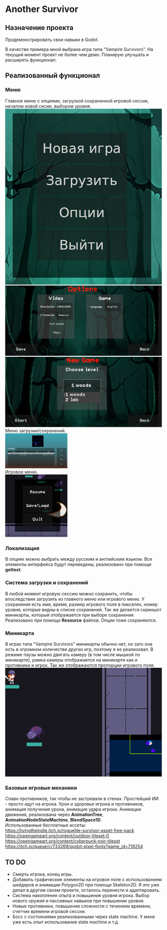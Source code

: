 # Another Survivor
## Назначение проекта
Продемонстрировать свои навыки в Godot.<br/>

В качестве примера мной выбрана игра типа "Vampire Survivors". На текущий момент проект не более чем демо. Планирую улучшать и расширять функционал.
## Реализованный функционал
### Меню
Главное меню с опциями, загрузкой сохраненной игровой сессии, началом новой сесии, выбором уровня.<br/>
<picture>
 <img hight="200px" src="https://github.com/KonstantinZsky/Another-Survivor/blob/main/Readme%20pics/main_menu.png" alt="qr"/>
</picture>
<picture>
 <img hight="200px" src="https://github.com/KonstantinZsky/Another-Survivor/blob/main/Readme%20pics/options_menu.png" alt="qr"/>
</picture>
<picture>
 <img hight="200px" src="https://github.com/KonstantinZsky/Another-Survivor/blob/main/Readme%20pics/level_menu.png" alt="qr"/>
</picture><br/>
Меню загрузки/сохранений.<br/>
<picture>
 <img width="200px" src="https://github.com/KonstantinZsky/Another-Survivor/blob/main/Readme%20pics/save_menu.png" alt="qr"/>
</picture><br/>
Игровое меню.<br/>
<picture>
 <img width="200px" src="https://github.com/KonstantinZsky/Another-Survivor/blob/main/Readme%20pics/game_menu.png" alt="qr"/>
</picture>
### Локализация
В опциях можно выбрать между русским и английским языком. Все элементы интерфейса будут переведены, реализовано при помощи **gettext**.
### Система загрузки и сохранений
В любой момент игровую сессию можно сохранить, чтобы впоследствии загрузить из главного меню или игрового меню. У сохранения есть имя, время, размер игрового поля в пикселях, номер уровня, которые видны в списке сохранений. Так же делается скриншот миникарты, который отображается при выборе сохранения. Реализовано при помощи **Resource** файлов. Опции тоже сохраняются.
### Миникарта
В играх типа "Vampire Survivors" миникарты обычно нет, но зато она есть в огромном количестве других игр, поэтому я ее реализовал.
В режиме паузы можно двигать камеру (в том числе мышкой по миникарте), рамка камеры отображается на миникарте как и противники и игрок. Так же отображаются пропорции игрового поля. 
<picture>
 <img width="600px" src="https://github.com/KonstantinZsky/Another-Survivor/blob/main/Readme%20pics/minimap.png" alt="qr"/>
</picture>
### Базовые игровые механики
Спавн противников, так чтобы не застревали в стенах. Простейший ИИ - просто идут на игрока. Урон и здоровье игрока и противников, анимация получения урона, анимация удара игрока. Анимации движения, реализована через **AnimationTree**, **AnimationNodeStateMachine**, **BlendSpace1D**.<br/>
Использованные бесплатные ассеты:<br/>
https://livingtheindie.itch.io/roguelite-survivor-asset-free-pack<br/>
https://opengameart.org/content/outdoor-tileset-0<br/>
https://opengameart.org/content/cyberpunk-noir-tileset<br/>
https://itch.io/queue/c/733269/godot-pixel-fonts?game_id=718254<br/>
## TO DO
- Смерть игрока, конец игры.
- Добавить графические элементы на игровое поле с использованием шейдеров и анимации Polygon2D при помощи Skeleton2D. Я это уже делал в другом своем проекте, осталось перенести и адаптировать.
- Система накопления опыта и повышения уровня игрока. Выбор нового оружия и пассивных навыков при повышении уровня.
- Новые противники, повышение сложности с течением времени, счетчик времени игровой сессии.
- Босс с состояниями реализованными через state machine. У меня уже есть опыт использования state machine
и т.д.

